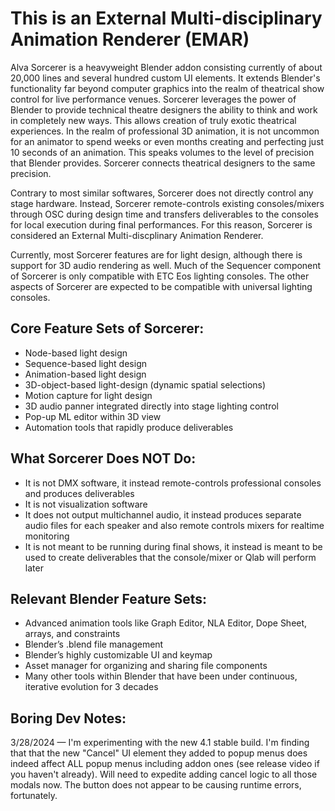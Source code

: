 **This is an External Multi-disciplinary Animation Renderer (EMAR)**
======================================================================

Alva Sorcerer is a heavyweight Blender addon consisting currently of about 20,000 lines and several hundred custom UI elements. It extends Blender's functionality far beyond computer graphics into the realm of theatrical show control for live performance venues. Sorcerer leverages the power of Blender to provide technical theatre designers the ability to think and work in completely new ways. This allows creation of truly exotic theatrical experiences. In the realm of professional 3D animation, it is not uncommon for an animator to spend weeks or even months creating and perfecting just 10 seconds of an animation. This speaks volumes to the level of precision that Blender provides. Sorcerer connects theatrical designers to the same precision. 

Contrary to most similar softwares, Sorcerer does not directly control any stage hardware. Instead, Sorcerer remote-controls existing consoles/mixers through OSC during design time and transfers deliverables to the consoles for local execution during final performances. For this reason, Sorcerer is considered an External Multi-discplinary Animation Renderer. 

Currently, most Sorcerer features are for light design, although there is support for 3D audio rendering as well. Much of the Sequencer component of Sorcerer is only compatible with ETC Eos lighting consoles. The other aspects of Sorcerer are expected to be compatible with universal lighting consoles.


**Core Feature Sets of Sorcerer:**
---------------------------------------

- Node-based light design
- Sequence-based light design
- Animation-based light design
- 3D-object-based light-design (dynamic spatial selections)
- Motion capture for light design
- 3D audio panner integrated directly into stage lighting control
- Pop-up ML editor within 3D view
- Automation tools that rapidly produce deliverables


**What Sorcerer Does NOT Do:**
---------------------------------------

- It is not DMX software, it instead remote-controls professional consoles and produces deliverables
- It is not visualization software
- It does not output multichannel audio, it instead produces separate audio files for each speaker and also remote controls mixers for realtime monitoring
- It is not meant to be running during final shows, it instead is meant to be used to create deliverables that the console/mixer or Qlab will perform later


**Relevant Blender Feature Sets:**
---------------------------------------

- Advanced animation tools like Graph Editor, NLA Editor, Dope Sheet, arrays, and constraints 
- Blender’s .blend file management 
- Blender’s highly customizable UI and keymap 
- Asset manager for organizing and sharing file components
- Many other tools within Blender that have been under continuous, iterative evolution for 3 decades


**Boring Dev Notes:**
------------------------
3/28/2024 — I'm experimenting with the new 4.1 stable build. I'm finding that that the new "Cancel" UI element they added to popup menus does indeed affect ALL popup menus including addon ones (see release video if you haven't already). Will need to expedite adding cancel logic to all those modals now. The button does not appear to be causing runtime errors, fortunately.
